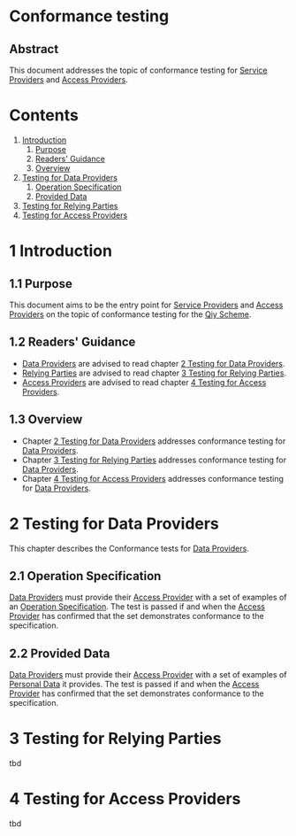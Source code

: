# Conformance testing

## Abstract

This document addresses the topic of conformance testing for [Service Providers](Definitions.md#service-provider) and [Access Providers](Definitions.md#access-provider).

# Contents


1. [Introduction](#1-introduction)
	1. [Purpose](#11-purpose)
	1. [Readers' Guidance](#12-readers-guidance)
	1. [Overview](#13-overview)
1. [Testing for Data Providers](#2-testing-for-data-providers)
	1. [Operation Specification](#21-operation-specification)
	1. [Provided Data](#22-provided-data)
1. [Testing for Relying Parties](#3-testing-for-relying-parties)
1. [Testing for Access Providers](#4-testing-for-access-providers)

# 1 Introduction

## 1.1 Purpose

This document aims to be the entry point for [Service Providers](Definitions.md#service-provider) and [Access Providers](Definitions.md#access-provider) on the topic of conformance testing for the [Qiy Scheme](Definitions.md#qiy-scheme).

## 1.2 Readers' Guidance

* [Data Providers](Definitions.md#data-provider) are advised to read chapter [2 Testing for Data Providers](#2-testing-for-data-providers).
* [Relying Parties](Definitions.md#relying-party) are advised to read chapter [3 Testing for Relying Parties](#3-testing-for-relying-parties).
* [Access Providers](Definitions.md#access-provider) are advised to read chapter [4 Testing for Access Providers](#4-testing-for-access-providers).

## 1.3 Overview

* Chapter [2 Testing for Data Providers](#2-testing-for-data-providers) addresses conformance testing for [Data Providers](Definitions.md#data-provider).
* Chapter [3 Testing for Relying Parties](#3-testing-for-relying-parties) addresses conformance testing for [Data Providers](Definitions.md#data-provider).
* Chapter [4 Testing for Access Providers](#4-testing-for-access-providers) addresses conformance testing for [Data Providers](Definitions.md#data-provider).


# 2 Testing for Data Providers

This chapter describes the Conformance tests for [Data Providers](Definitions.md#data-provider).

## 2.1 Operation Specification

[Data Providers](Definitions.md#data-provider) must provide their [Access Provider](Definitions.md#access-provider) with a set of examples of an [Operation Specification](Definitions.md#operation-specification).
The test is passed if and when the [Access Provider](Definitions.md#access-provider) has confirmed that the set demonstrates conformance to the specification.


## 2.2 Provided Data

[Data Providers](Definitions.md#data-provider) must provide their [Access Provider](Definitions.md#access-provider) with a set of examples of [Personal Data](Definitions.md#personal-data) it provides.
The test is passed if and when the [Access Provider](Definitions.md#access-provider) has confirmed that the set demonstrates conformance to the specification.


# 3 Testing for Relying Parties

tbd


# 4 Testing for Access Providers

tbd

